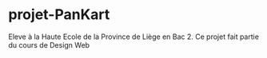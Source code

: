 # projet-PanKart
Eleve à la Haute Ecole de la Province de Liège en Bac 2. Ce projet fait partie du cours de Design Web 
